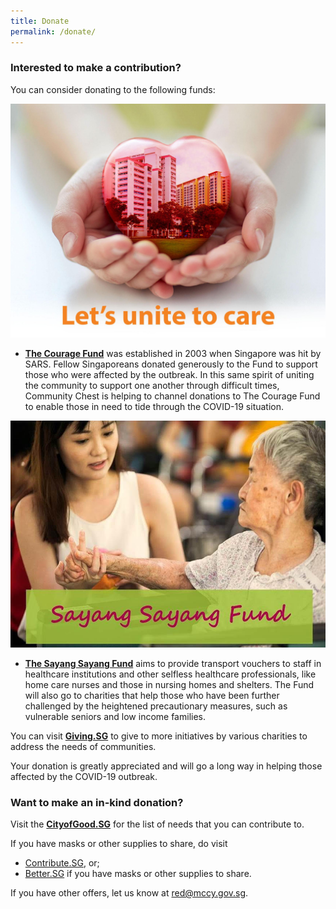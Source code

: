 ```yaml
---
title: Donate
permalink: /donate/
---
```


### Interested to make a contribution?  
You can consider donating to the following funds:

[![The Courage Fund](/images/TCF.jpeg)](https://www.giving.sg/community-chest/thecouragefund)
- **[The Courage Fund](https://www.giving.sg/community-chest/thecouragefund)** was established in 2003 when Singapore was hit by SARS. Fellow Singaporeans donated generously to the Fund to support those who were affected by the outbreak. In this same spirit of uniting the community to support one another through difficult times, Community Chest is helping to channel donations to The Courage Fund to enable those in need to tide through the COVID-19 situation.

[![The Sayang Sayang Fund](/images/TSSF.jpeg)](https://www.giving.sg/community-foundation-of-singapore/sayang_sayang_fund)
- **[The Sayang Sayang Fund](https://www.giving.sg/community-foundation-of-singapore/sayang_sayang_fund)** aims to provide transport vouchers to staff in healthcare institutions and other selfless healthcare professionals, like home care nurses and those in nursing homes and shelters. The Fund will also go to charities that help those who have been further challenged by the heightened precautionary measures, such as vulnerable seniors and low income families.

You can visit **[Giving.SG](https://www.giving.sg/sgunited)** to give to more initiatives by various charities to address the needs of communities. 

Your donation is greatly appreciated and will go a long way in helping those affected by the COVID-19 outbreak.
### Want to make an in-kind donation?
Visit the **[CityofGood.SG](https://cityofgood.sg/sgunited/)** for the list of needs that you can contribute to.

If you have masks or other supplies to share, do visit
- <a href="https://www.contribute.sg">Contribute.SG</a>, or;
- <a href="https://www.better.sg/maskgoshare">Better.SG</a> if you have masks or other supplies to share.

If you have other offers, let us know at [red@mccy.gov.sg](mailto:red@mccy.gov.sg).
